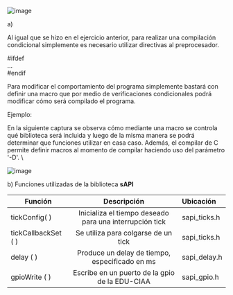 
![image](https://user-images.githubusercontent.com/39803285/143508944-201005ed-dcc2-4855-9245-7cbe790b0937.png)

a)

Al igual que se hizo en el ejercicio anterior, para realizar una compilación condicional simplemente es necesario utilizar directivas al preprocesador.

#ifdef \
... \
#endif

Para modificar el comportamiento del programa simplemente bastará con definir una macro que por medio de verificaciones condicionales podrá modificar cómo será compilado el programa.

Ejemplo:

En la siguiente captura se observa cómo mediante una macro se controla qué biblioteca será incluida y luego de la misma manera se podrá determinar que funciones utilizar en casa caso. Además, el compilar de C permite definir macros al momento de compilar haciendo uso del parámetro '-D'. \

![image](https://user-images.githubusercontent.com/39803285/143509421-52a3a244-1bcb-4d26-ad68-8b4eecaaa2d7.png)


b) Funciones utilizadas de la biblioteca __sAPI__

| Función | Descripción |  Ubicación |
| ------- | :--------: | :--------|
| tickConfig( ) | Inicializa el tiempo deseado para una interrupción tick | sapi_ticks.h |
| tickCallbackSet ( ) | Se utiliza para colgarse de un tick | sapi_ticks.h |
| delay ( ) | Produce un delay de tiempo, especificado en ms | sapi_delay.h |
| gpioWrite ( ) | Escribe en un puerto de la gpio de la EDU-CIAA | sapi_gpio.h | 

